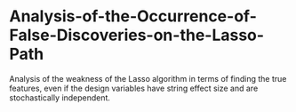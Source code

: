 # Analysis-of-the-Occurrence-of-False-Discoveries-on-the-Lasso-Path
Analysis of the weakness of the Lasso algorithm in terms of finding the true features, even if the design variables have string effect size and are stochastically independent.

